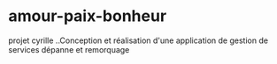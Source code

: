 # amour-paix-bonheur
projet cyrille ..Conception et réalisation d'une application de gestion de services dépanne et remorquage 
